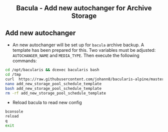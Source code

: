 <h2 align="center">Bacula - Add new autochanger for Archive Storage</h2>

## Add new autochanger
- An new autochanger will be set up for `bacula` archive backup. A template has been prepared for this. Two variables must be adjusted: `AUTOCHANGER_NAME` and `MEDIA_TYPE`. Then execute the following commands:

```bash
cd /opt/bacularis && dcexec bacularis bash
cd /tmp
curl  https://raw.githubusercontent.com/johann8/bacularis-alpine/master/add_new_storage_pool_schedule_template --output add_new_storage_pool_schedule_template
nano add_new_storage_pool_schedule_template
bash add_new_storage_pool_schedule_template
rm -rf add_new_storage_pool_schedule_template
```
- Reload bacula to read new config
```bash
bconsole
reload
q
exit
```
